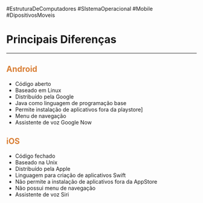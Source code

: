 #EstruturaDeComputadores #SIstemaOperacional #Mobile #DipositivosMoveis


# Principais Diferenças
---

## <span style="color:#d97f36">Android</span> 

- Código aberto
- Baseado em Linux
- Distribuído pela Google
- Java como linguagem de programação base
- Permite instalação de aplicativos fora da playstore]
- Menu de navegação
- Assistente de voz Google Now


## <span style="color:#d97f36">iOS</span> 

- Código fechado
- Baseado na Unix
- Distribuído pela Apple
- Linguagem para criação de aplicativos Swift
- Não permite a instalação de aplicativos fora da AppStore
- Não possui menu de navegação
- Assistente de voz Siri